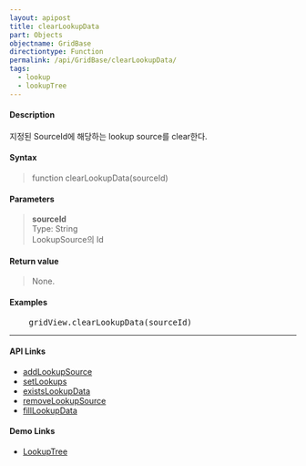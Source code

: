 ```yaml
---
layout: apipost
title: clearLookupData
part: Objects
objectname: GridBase
directiontype: Function
permalink: /api/GridBase/clearLookupData/
tags:
  - lookup
  - lookupTree
---
```



#### Description

 지정된 SourceId에 해당하는 lookup source를 clear한다.  

#### Syntax

> function clearLookupData(sourceId)  

#### Parameters

> **sourceId**  
> Type: String  
> LookupSource의 Id  

#### Return value

> None.  

#### Examples 

<pre class="prettyprint">
    gridView.clearLookupData(sourceId)
</pre>

---

#### API Links
* [addLookupSource](/api/GridBase/addLookupSource)
* [setLookups](/api/GridBase/setLookups)
* [existsLookupData](/api/GridBase/existsLookupData)
* [removeLookupSource](/api/GridBase/removeLookupSource)
* [fillLookupData](/api/GridBase/fillLookupData)  

#### Demo Links

* [LookupTree](http://demo.realgrid.com/Demo/LookupTree)